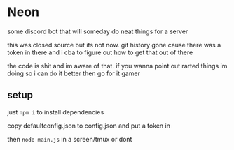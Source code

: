 # Neon

some discord bot that will someday do neat things for a server

this was closed source but its not now. git history gone cause there was a token in there and i cba to figure out how to get that out of there

the code is shit and im aware of that. if you wanna point out rarted things im doing so i can do it better then go for it gamer

## setup

just `npm i`  to install dependencies

copy defaultconfig.json to config.json and put a token in

then `node main.js` in a screen/tmux or dont
